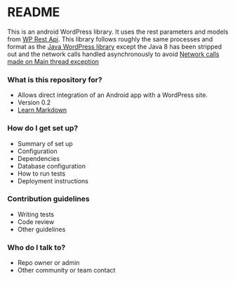 # README # 

This is an android WordPress library. It uses the rest parameters and models from [WP Rest Api](http://wp-api.org/). This library follows roughly the same processes and format as the [Java WordPress library](https://github.com/Afrozaar/wp-api-v2-client-java) except the Java 8 has been stripped out and the network calls handled asynchronously to avoid [Network calls made on Main thread exception](http://developer.android.com/reference/android/os/NetworkOnMainThreadException.html)

### What is this repository for? ###

* Allows direct integration of an Android app with a WordPress site.
* Version 0.2
* [Learn Markdown](https://bitbucket.org/tutorials/markdowndemo)

### How do I get set up? ###

* Summary of set up
* Configuration
* Dependencies
* Database configuration
* How to run tests
* Deployment instructions

### Contribution guidelines ###

* Writing tests
* Code review
* Other guidelines

### Who do I talk to? ###

* Repo owner or admin
* Other community or team contact